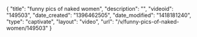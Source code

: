 {
    "title": "funny pics of naked women",
    "description": "",
    "videoid": "149503",
    "date_created": "1396462505",
    "date_modified": "1418181240",
    "type": "captivate",
    "layout": "video",
    "url": "\/v\/funny-pics-of-naked-women\/149503"
}
